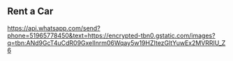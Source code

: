 ## Rent a Car
https://api.whatsapp.com/send?phone=51965778450&text=https://encrypted-tbn0.gstatic.com/images?q=tbn:ANd9GcT4uCdR09GxeIlnrm06Wqay5w19HZItezGltYuwEx2MVRRlU_Z6
